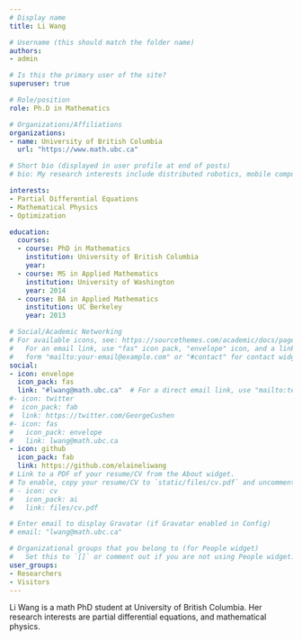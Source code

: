 ```yaml
---
# Display name
title: Li Wang

# Username (this should match the folder name)
authors:
- admin

# Is this the primary user of the site?
superuser: true

# Role/position
role: Ph.D in Mathematics

# Organizations/Affiliations
organizations:
- name: University of British Columbia
  url: "https://www.math.ubc.ca"

# Short bio (displayed in user profile at end of posts)
# bio: My research interests include distributed robotics, mobile computing and programmable matter.

interests:
- Partial Differential Equations
- Mathematical Physics
- Optimization

education:
  courses:
  - course: PhD in Mathematics
    institution: University of British Columbia
    year: 
  - course: MS in Applied Mathematics
    institution: University of Washington
    year: 2014
  - course: BA in Applied Mathematics
    institution: UC Berkeley 
    year: 2013

# Social/Academic Networking
# For available icons, see: https://sourcethemes.com/academic/docs/page-builder/#icons
#   For an email link, use "fas" icon pack, "envelope" icon, and a link in the
#   form "mailto:your-email@example.com" or "#contact" for contact widget.
social:
- icon: envelope
  icon_pack: fas
  link: "#lwang@math.ubc.ca"  # For a direct email link, use "mailto:test@example.org".
#- icon: twitter
#  icon_pack: fab
#  link: https://twitter.com/GeorgeCushen
#- icon: fas
#   icon_pack: envelope
#   link: lwang@math.ubc.ca
- icon: github
  icon_pack: fab
  link: https://github.com/elaineliwang
# Link to a PDF of your resume/CV from the About widget.
# To enable, copy your resume/CV to `static/files/cv.pdf` and uncomment the lines below.
# - icon: cv
#   icon_pack: ai
#   link: files/cv.pdf

# Enter email to display Gravatar (if Gravatar enabled in Config)
# email: "lwang@math.ubc.ca"

# Organizational groups that you belong to (for People widget)
#   Set this to `[]` or comment out if you are not using People widget.
user_groups:
- Researchers
- Visitors
---
```


Li Wang is a math PhD student at University of British Columbia. Her research interests are partial differential equations, and mathematical physics. 
